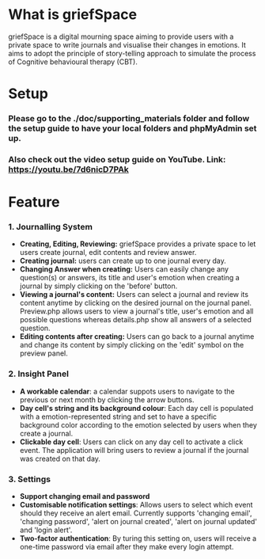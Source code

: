 # What is griefSpace
griefSpace is a digital mourning space aiming to provide users with a private space to write journals and visualise their changes in emotions. It aims to adopt the principle of story-telling approach to simulate the process of Cognitive behavioural therapy (CBT).

# Setup
### Please go to the ./doc/supporting_materials folder and follow the setup guide to have your local folders and phpMyAdmin set up.
### Also check out the video setup guide on YouTube. Link: https://youtu.be/7d6nicD7PAk

# Feature
### 1. Journalling System
- **Creating, Editing, Reviewing:** griefSpace provides a private space to let users create journal, edit contents and review answer.<br/>
- **Creating journal:** users can create up to one journal every day.<br/>
- **Changing Answer when creating:** Users can easily change any question(s) or answers, its title and user's emotion when creating a journal by simply clicking on the        'before' button.<br/>
- **Viewing a journal's content:** Users can select a journal and review its content anytime by clicking on the desired journal on the journal panel. Preview.php allows      users to view a journal's title, user's emotion and all possible questions whereas details.php show all answers of a selected question.<br/>
- **Editing contents after creating:** Users can go back to a journal anytime and change its content by simply clicking on the 'edit' symbol on the preview panel.<br/>

### 2. Insight Panel
- **A workable calendar**: a calendar suppots users to navigate to the previous or next month by clicking the arrow buttons.
- **Day cell's string and its background colour**: Each day cell is populated with a emotion-represented string and set to have a specific background color according to the emotion selected by users when they create a journal.
- **Clickable day cell**: Users can click on any day cell to activate a click event. The application will bring users to review a journal if the journal was created on that day.

### 3. Settings
- **Support changing email and password**
- **Customisable notification settings**: Allows users to select which event should they receive an alert email. Currently supports 'changing email', 'changing password', 'alert on journal created', 'alert on journal updated' and 'login alert'.
- **Two-factor authentication**: By turing this setting on, users will receive a one-time password via email after they make every login attempt.
